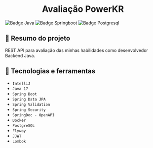 <h1 align="center"> Avaliação PowerKR</h1>

![Badge Java](https://img.shields.io/static/v1?label=Java&message=17&color=orange&style=for-the-badge&logo=java)
![Badge Springboot](https://img.shields.io/static/v1?label=Springboot&message=v3.0.6&color=brightgreen&style=for-the-badge&logo=spring)
![Badge Postgresql](https://img.shields.io/static/v1?label=PostgreSQL&message=v15.2&color=blue&style=for-the-badge&logo=PostgreSQL)

## :book: Resumo do projeto
REST API para avaliação das minhas habilidades como desenvolvedor Backend Java.

## :toolbox: Tecnologias e ferramentas
- `IntelliJ`
- `Java 17`
- `Spring Boot`
- `Spring Data JPA`
- `Spring Validation`
- `Spring Security`
- `SpringDoc - OpenAPI`
- `Docker`
- `PostgreSQL`
- `Flyway`
- `JJWT`
- `Lombok`